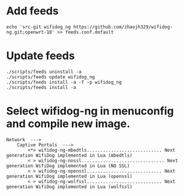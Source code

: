 # Add feeds
    
    echo 'src-git wifidog_ng https://github.com/zhaojh329/wifidog-ng.git;openwrt-18' >> feeds.conf.default

# Update feeds

    ./scripts/feeds uninstall -a
    ./scripts/feeds update wifidog_ng
    ./scripts/feeds install -a -f -p wifidog_ng
    ./scripts/feeds install -a

# Select wifidog-ng in menuconfig and compile new image.

    Network  --->
        Captive Portals  --->
            <*> wifidog-ng-mbedtls............................ Next generation WifiDog implemented in Lua (mbedtls)
            < > wifidog-ng-nossl............................... Next generation WifiDog implemented in Lua (NO SSL)
            < > wifidog-ng-openssl............................ Next generation WifiDog implemented in Lua (openssl)
            < > wifidog-ng-wolfssl............................ Next generation WifiDog implemented in Lua (wolfssl)
